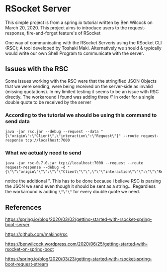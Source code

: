 # RSocket Server

This simple project is from a spring.io tutorial written by Ben Wilcock on March 20, 2020. This project aims to introduce users to the request-response, fire-and-forget feature's of RSocket

One way of communicating with the RSocket Serveris using the RSocket CLI (RSC); A tool developed by Toshaki Maki. Alternatively we should & typically would write our own Shell Program to communicate with the server.



## Issues with the RSC

Some issues working with the RSC were that the stringified JSON Objects that we were sending, were being received on the server-side as invalid (missing quotations). In my limited testing it seems to be an issue with RSC directly. The workaround I found was adding three \\" in order for a single double quote to be received by the server

### According to the tutorial we should be using this command to send data
```
java -jar rsc.jar --debug --request --data "{\"origin\":\"Client\",\"interaction\":\"Request\"}" --route request-response tcp://localhost:7000

```

### What we actually need to send
```
java -jar rsc-0.7.0.jar tcp://localhost:7000 --request --route request-response --debug -d "{\"\"\"origin\"\"\":\"\"\"Client\"\"\",\"\"\"interaction\"\"\":\"\"\"Request\"\"\"}"
```
notice the additional \". This has to be done because i believe RSC is parsing the JSON we send even though it should be sent as a string... Regardless the workaround is adding ```\"\"\"``` for every double quote we need.



## References

https://spring.io/blog/2020/03/02/getting-started-with-rsocket-spring-boot-server

https://github.com/making/rsc

https://benwilcock.wordpress.com/2020/06/25/getting-started-with-rsocket-on-spring-boot

https://spring.io/blog/2020/03/23/getting-started-with-rsocket-spring-boot-request-stream